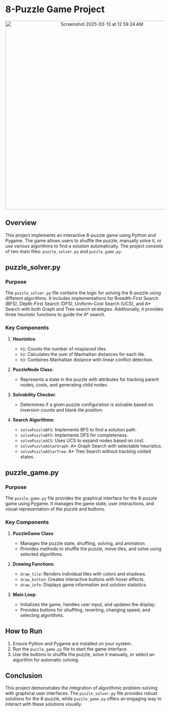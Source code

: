 # 8-Puzzle Game Project
<div align="center">
  <img width="593" alt="Screenshot 2025-03-13 at 12 59 24 AM" src="https://github.com/user-attachments/assets/29cae705-9802-4847-b8cf-92a9b1019c1c" />
</div>

## Overview

This project implements an interactive 8-puzzle game using Python and Pygame. The game allows users to shuffle the puzzle, manually solve it, or use various algorithms to find a solution automatically. The project consists of two main files: `puzzle_solver.py` and `puzzle_game.py`.

## puzzle_solver.py

### Purpose

The `puzzle_solver.py` file contains the logic for solving the 8-puzzle using different algorithms. It includes implementations for Breadth-First Search (BFS), Depth-First Search (DFS), Uniform-Cost Search (UCS), and A* Search with both Graph and Tree search strategies. Additionally, it provides three heuristic functions to guide the A* search.

### Key Components

1. **Heuristics**:
   - `h1`: Counts the number of misplaced tiles.
   - `h2`: Calculates the sum of Manhattan distances for each tile.
   - `h3`: Combines Manhattan distance with linear conflict detection.

2. **PuzzleNode Class**:
   - Represents a state in the puzzle with attributes for tracking parent nodes, costs, and generating child nodes.

3. **Solvability Checker**:
   - Determines if a given puzzle configuration is solvable based on inversion counts and blank tile position.

4. **Search Algorithms**:
   - `solvePuzzleBFS`: Implements BFS to find a solution path.
   - `solvePuzzleDFS`: Implements DFS for completeness.
   - `solvePuzzleUCS`: Uses UCS to expand nodes based on cost.
   - `solvePuzzleAStarGraph`: A* Graph Search with selectable heuristics.
   - `solvePuzzleAStarTree`: A* Tree Search without tracking visited states.

## puzzle_game.py

### Purpose

The `puzzle_game.py` file provides the graphical interface for the 8-puzzle game using Pygame. It manages the game state, user interactions, and visual representation of the puzzle and buttons.

### Key Components

1. **PuzzleGame Class**:
   - Manages the puzzle state, shuffling, solving, and animation.
   - Provides methods to shuffle the puzzle, move tiles, and solve using selected algorithms.

2. **Drawing Functions**:
   - `draw_tile`: Renders individual tiles with colors and shadows.
   - `draw_button`: Creates interactive buttons with hover effects.
   - `draw_info`: Displays game information and solution statistics.

3. **Main Loop**:
   - Initializes the game, handles user input, and updates the display.
   - Provides buttons for shuffling, reverting, changing speed, and selecting algorithms.

## How to Run

1. Ensure Python and Pygame are installed on your system.
2. Run the `puzzle_game.py` file to start the game interface.
3. Use the buttons to shuffle the puzzle, solve it manually, or select an algorithm for automatic solving.

## Conclusion

This project demonstrates the integration of algorithmic problem-solving with graphical user interfaces. The `puzzle_solver.py` file provides robust solutions for the 8-puzzle, while `puzzle_game.py` offers an engaging way to interact with these solutions visually.
